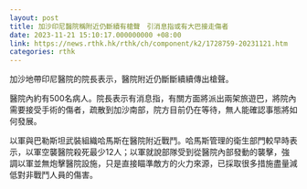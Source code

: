 ```yaml
---
layout: post
title: 加沙印尼醫院稱附近仍斷續有槍聲　引消息指或有大巴接走傷者
date: 2023-11-21 15:10:17.000000000 +08:00
link: https://news.rthk.hk/rthk/ch/component/k2/1728759-20231121.htm
categories: rthk
---
```


加沙地帶印尼醫院的院長表示，醫院附近仍斷斷續續傳出槍聲。

醫院內約有500名病人。院長表示有消息指，有關方面將派出兩架旅遊巴，將院內需要接受手術的傷者，疏散到加沙南部，院方目前仍在等待，無人能確認事態將如何發展。

以軍與巴勒斯坦武裝組織哈馬斯在醫院附近戰鬥。哈馬斯管理的衛生部門較早時表示，以軍空襲醫院殺死最少12人；以軍就說部隊受到從醫院內部發動的襲擊，強調以軍並無炮擊醫院設施，只是直接瞄準敵方的火力來源，已採取很多措施盡量減低對非戰鬥人員的傷害。
